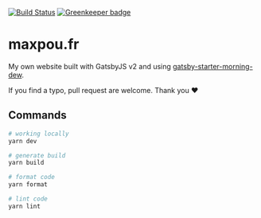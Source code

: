 [![Build Status](https://travis-ci.org/maxpou/maxpou.fr.svg?branch=master)](https://travis-ci.org/maxpou/maxpou.fr) [![Greenkeeper badge](https://badges.greenkeeper.io/maxpou/maxpou.fr.svg)](https://greenkeeper.io/)

# maxpou.fr

My own website built with GatsbyJS v2 and using [gatsby-starter-morning-dew](https://github.com/maxpou/gatsby-starter-morning-dew).

If you find a typo, pull request are welcome. Thank you ♥

## Commands

```sh
# working locally
yarn dev

# generate build
yarn build

# format code
yarn format

# lint code
yarn lint
```
